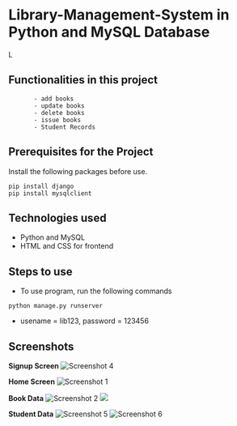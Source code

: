 # Library-Management-System in Python and MySQL Database
L

## Functionalities in this project
           - add books
           - update books
           - delete books
           - issue books
           - Student Records
           
           
         
## Prerequisites for the Project
Install the following packages before use.
```bigquery
pip install django
pip install mysqlclient
```


## Technologies used 
* Python and MySQL
* HTML and CSS for frontend


## Steps to use

  * To use program, run the following commands
  ```bigquery
  python manage.py runserver
  ```
  * usename = lib123, password = 123456
  

## Screenshots

**Signup Screen**
![Screenshot 4](https://user-images.githubusercontent.com/80028326/144633262-9f078e36-1358-4a37-b727-a12debeee051.png)

**Home Screen**
![Screenshot 1](https://user-images.githubusercontent.com/80028326/144632920-4a4c8d36-ac47-49ce-8e3d-3ada28577b15.png)

**Book Data**
![Screenshot 2](https://user-images.githubusercontent.com/80028326/144632664-b2b964a7-6c30-4397-b0b6-71a622fd97b9.png)
![](screenshots/4.jpg)

**Student Data**
![Screenshot 5](https://user-images.githubusercontent.com/80028326/144633431-90b508a1-91f4-4886-9aab-5ecebed5d9fc.png)
![Screenshot 6](https://user-images.githubusercontent.com/80028326/144633565-7cd4dd9b-970e-4d9c-9064-e551a804657e.png)
